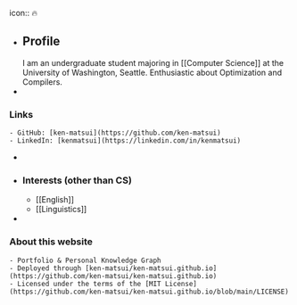 icon:: 🔥

- ## Profile
  I am an undergraduate student majoring in [[Computer Science]] at the University of Washington, Seattle. Enthusiastic about Optimization and Compilers.
-
### Links
	- GitHub: [ken-matsui](https://github.com/ken-matsui)
	- LinkedIn: [kenmatsui](https://linkedin.com/in/kenmatsui)
-
- ### Interests (other than CS)
	- [[English]]
	- [[Linguistics]]
-
### About this website
	- Portfolio & Personal Knowledge Graph
	- Deployed through [ken-matsui/ken-matsui.github.io](https://github.com/ken-matsui/ken-matsui.github.io)
	- Licensed under the terms of the [MIT License](https://github.com/ken-matsui/ken-matsui.github.io/blob/main/LICENSE)
